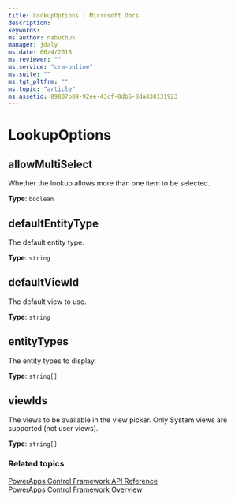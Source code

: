 ```yaml
---
title: LookupOptions | Microsoft Docs
description: 
keywords:
ms.author: nabuthuk
manager: jdaly
ms.date: 06/4/2018
ms.reviewer: ""
ms.service: "crm-online"
ms.suite: ""
ms.tgt_pltfrm: ""
ms.topic: "article"
ms.assetid: 89807b09-92ee-43cf-8db5-8da838131923
---
```


# LookupOptions

## allowMultiSelect

Whether the lookup allows more than one item to be selected.

**Type**: `boolean`

## defaultEntityType

The default entity type.

**Type**: `string`

## defaultViewId

The default view to use.

**Type**: `string`

## entityTypes

The entity types to display.

**Type**: `string[]`

## viewIds

The views to be available in the view picker. Only System views are supported (not user views).

**Type**: `string[]`

### Related topics

[PowerApps Control Framework API Reference](index.md)<br />
[PowerApps Control Framework Overview](../overview.md)
